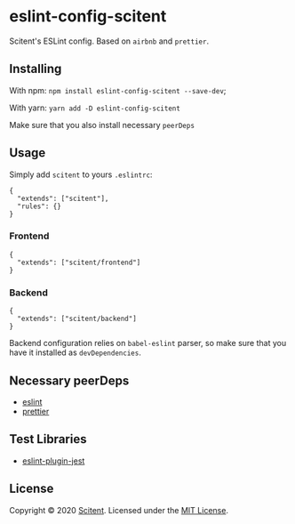 # eslint-config-scitent

Scitent's ESLint config. Based on `airbnb` and `prettier`.

## Installing
With npm: `npm install eslint-config-scitent --save-dev`;

With yarn: `yarn add -D eslint-config-scitent`

Make sure that you also install necessary `peerDeps`

## Usage
Simply add `scitent` to yours `.eslintrc`:
```
{
  "extends": ["scitent"],
  "rules": {}
}
```

### Frontend
```
{
  "extends": ["scitent/frontend"]
}
```

### Backend
```
{
  "extends": ["scitent/backend"]
}
```
Backend configuration relies on `babel-eslint` parser, so make sure that you have it installed as `devDependencies`.

## Necessary peerDeps
- [eslint](https://github.com/eslint/eslint)
- [prettier](https://github.com/prettier/prettier)

## Test Libraries
- [eslint-plugin-jest](https://github.com/jest-community/eslint-plugin-jest)

## License
Copyright &copy; 2020 [Scitent](https://scitent.com).
Licensed under the [MIT License](LICENSE).
